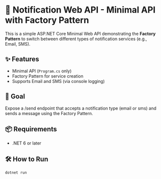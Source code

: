 ﻿# 🚀 Notification Web API - Minimal API with Factory Pattern

This is a simple ASP.NET Core Minimal Web API demonstrating the **Factory Pattern** to switch between different types of notification services (e.g., Email, SMS).

## ✨ Features

- Minimal API (`Program.cs` only)
- Factory Pattern for service creation
- Supports Email and SMS (via console logging)

## 🎯 Goal
Expose a /send endpoint that accepts a notification type (email or sms) and sends a message using the Factory Pattern.

## 📦 Requirements

- .NET 6 or later

## 🛠 How to Run

```bash
dotnet run
